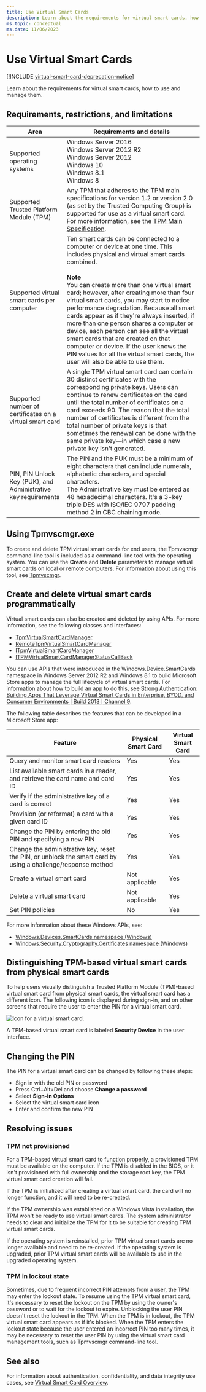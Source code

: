 ```yaml
---
title: Use Virtual Smart Cards
description: Learn about the requirements for virtual smart cards, how to use and manage them.
ms.topic: conceptual
ms.date: 11/06/2023
---
```


# Use Virtual Smart Cards

[!INCLUDE [virtual-smart-card-deprecation-notice](../../includes/virtual-smart-card-deprecation-notice.md)]

Learn about the requirements for virtual smart cards, how to use and manage them.

## Requirements, restrictions, and limitations

| Area | Requirements and details |
|--|--|
| Supported operating systems | Windows Server 2016 <br>Windows Server 2012 R2 <br>Windows Server 2012 <br>Windows 10 <br>Windows 8.1 <br>Windows 8 |
| Supported Trusted Platform Module (TPM) | Any TPM that adheres to the TPM main specifications for version 1.2 or version 2.0 (as set by the Trusted Computing Group) is supported for use as a virtual smart card. For more information, see the [TPM Main Specification](http://www.trustedcomputinggroup.org/resources/tpm_main_specification). |
| Supported virtual smart cards per computer | Ten smart cards can be connected to a computer or device at one time. This includes physical and virtual smart cards combined. <br><br>**Note**<br>You can create more than one virtual smart card; however, after creating more than four virtual smart cards, you may start to notice performance degradation. Because all smart cards appear as if they're always inserted, if more than one person shares a computer or device, each person can see all the virtual smart cards that are created on that computer or device. If the user knows the PIN values for all the virtual smart cards, the user will also be able to use them.<br> |
| Supported number of certificates on a virtual smart card | A single TPM virtual smart card can contain 30 distinct certificates with the corresponding private keys. Users can continue to renew certificates on the card until the total number of certificates on a card exceeds 90. The reason that the total number of certificates is different from the total number of private keys is that sometimes the renewal can be done with the same private key—in which case a new private key isn't generated. |
| PIN, PIN Unlock Key (PUK), and Administrative key requirements | The PIN and the PUK must be a minimum of eight characters that can include numerals, alphabetic characters, and special characters.<br>The Administrative key must be entered as 48 hexadecimal characters. It's a 3-key triple DES with ISO/IEC 9797 padding method 2 in CBC chaining mode. |

## Using Tpmvscmgr.exe

To create and delete TPM virtual smart cards for end users, the Tpmvscmgr command-line tool is included as a command-line tool with the operating system. You can use the **Create** and **Delete** parameters to manage virtual smart cards on local or remote computers. For information about using this tool, see [Tpmvscmgr](virtual-smart-card-tpmvscmgr.md).

## Create and delete virtual smart cards programmatically

Virtual smart cards can also be created and deleted by using APIs. For more information, see the following classes and interfaces:

- [TpmVirtualSmartCardManager](/previous-versions/windows/desktop/legacy/hh707171(v=vs.85))
- [RemoteTpmVirtualSmartCardManager](/previous-versions/windows/desktop/legacy/hh707166(v=vs.85))
- [ITpmVirtualSmartCardManager](/windows/win32/api/tpmvscmgr/nn-tpmvscmgr-itpmvirtualsmartcardmanager)
- [ITPMVirtualSmartCardManagerStatusCallBack](/windows/win32/api/tpmvscmgr/nn-tpmvscmgr-itpmvirtualsmartcardmanagerstatuscallback)

You can use APIs that were introduced in the Windows.Device.SmartCards namespace in Windows Server 2012 R2 and Windows 8.1 to build Microsoft Store apps to manage the full lifecycle of virtual smart cards. For information about how to build an app to do this, see [Strong Authentication: Building Apps That Leverage Virtual Smart Cards in Enterprise, BYOD, and Consumer Environments | Build 2013 | Channel 9](https://channel9.msdn.com/events/build/2013/2-041).

The following table describes the features that can be developed in a Microsoft Store app:

| Feature | Physical Smart Card | Virtual Smart Card |
|--|--|--|
| Query and monitor smart card readers | Yes | Yes |
| List available smart cards in a reader, and retrieve the card name and card ID | Yes | Yes |
| Verify if the administrative key of a card is correct | Yes | Yes |
| Provision (or reformat) a card with a given card ID | Yes | Yes |
| Change the PIN by entering the old PIN and specifying a new PIN | Yes | Yes |
| Change the administrative key, reset the PIN, or unblock the smart card by using a challenge/response method | Yes | Yes |
| Create a virtual smart card | Not applicable | Yes |
| Delete a virtual smart card | Not applicable | Yes |
| Set PIN policies | No | Yes |

For more information about these Windows APIs, see:

- [Windows.Devices.SmartCards namespace (Windows)](/uwp/api/Windows.Devices.SmartCards)
- [Windows.Security.Cryptography.Certificates namespace (Windows)](/uwp/api/Windows.Security.Cryptography.Certificates)

## Distinguishing TPM-based virtual smart cards from physical smart cards

To help users visually distinguish a Trusted Platform Module (TPM)-based virtual smart card from physical smart cards, the virtual smart card has a different icon. The following icon is displayed during sign-in, and on other screens that require the user to enter the PIN for a virtual smart card.

![Icon for a virtual smart card.](images/vsc-virtual-smart-card-icon.png)

A TPM-based virtual smart card is labeled **Security Device** in the user interface.

## Changing the PIN

The PIN for a virtual smart card can be changed by following these steps:

- Sign in with the old PIN or password
- Press Ctrl+Alt+Del and choose **Change a password**
- Select **Sign-in Options**
- Select the virtual smart card icon
- Enter and confirm the new PIN

## Resolving issues

### TPM not provisioned

For a TPM-based virtual smart card to function properly, a provisioned TPM must be available on the computer. If the TPM is disabled in the BIOS, or it isn't provisioned with full ownership and the storage root key, the TPM virtual smart card creation will fail.

If the TPM is initialized after creating a virtual smart card, the card will no longer function, and it will need to be re-created.

If the TPM ownership was established on a Windows Vista installation, the TPM won't be ready to use virtual smart cards. The system administrator needs to clear and initialize the TPM for it to be suitable for creating TPM virtual smart cards.

If the operating system is reinstalled, prior TPM virtual smart cards are no longer available and need to be re-created. If the operating system is upgraded, prior TPM virtual smart cards will be available to use in the upgraded operating system.

### TPM in lockout state

Sometimes, due to frequent incorrect PIN attempts from a user, the TPM may enter the lockout state. To resume using the TPM virtual smart card, it's necessary to reset the lockout on the TPM by using the owner's password or to wait for the lockout to expire. Unblocking the user PIN doesn't reset the lockout in the TPM. When the TPM is in lockout, the TPM virtual smart card appears as if it's blocked. When the TPM enters the lockout state because the user entered an incorrect PIN too many times, it may be necessary to reset the user PIN by using the virtual smart card management tools, such as Tpmvscmgr command-line tool.

## See also

For information about authentication, confidentiality, and data integrity use cases, see [Virtual Smart Card Overview](virtual-smart-card-overview.md).
